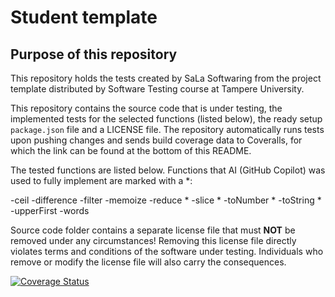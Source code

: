 # Student template

## Purpose of this repository

This repository holds the tests created by SaLa Softwaring from the project template distributed by Software Testing course
at Tampere University.

This repository contains the source code that is under testing, the implemented tests for the selected functions (listed below), the ready setup `package.json` file and a LICENSE file. The repository automatically runs tests upon pushing changes and sends build coverage data to Coveralls, for which the link can be found at the bottom of this README.

The tested functions are listed below. Functions that AI (GitHub Copilot) was used to fully implement are marked with a *:

-ceil 
-difference 
-filter 
-memoize 
-reduce *
-slice *
-toNumber *
-toString *
-upperFirst 
-words 

Source code folder contains a separate license file that must **NOT** be removed under any circumstances!
Removing this license file directly violates terms and conditions of the software under testing.
Individuals who remove or modify the license file will also carry the consequences.

[![Coverage Status](https://coveralls.io/repos/github/VivaLaLuz/COMP.SE.200-2023-2024-1-Project-part-2/badge.svg?branch=main)](https://coveralls.io/github/VivaLaLuz/COMP.SE.200-2023-2024-1-Project-part-2?branch=main)
